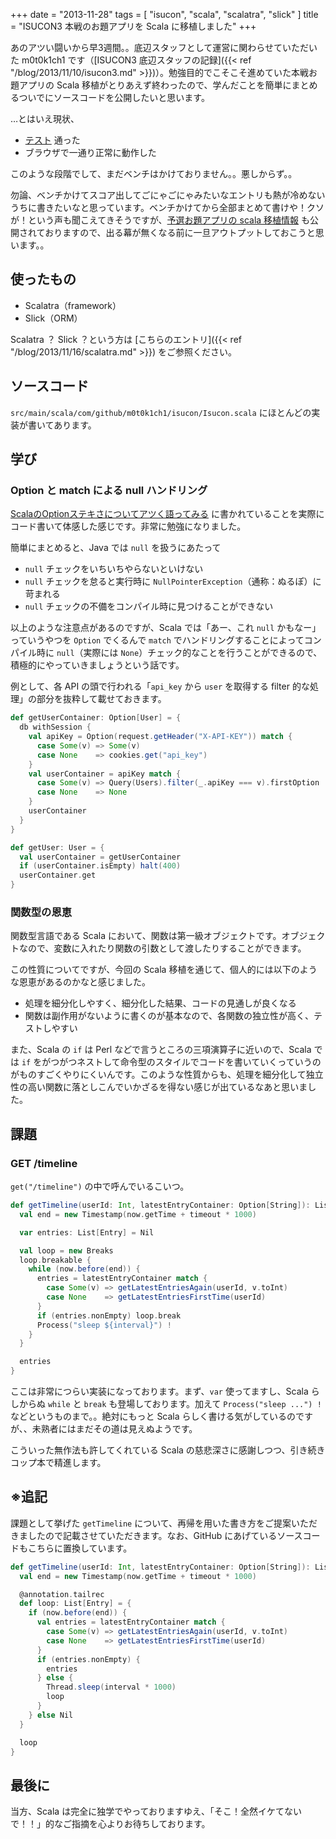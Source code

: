 +++
date = "2013-11-28"
tags = [ "isucon", "scala", "scalatra", "slick" ]
title = "ISUCON3 本戦のお題アプリを Scala に移植しました"
+++

あのアツい闘いから早3週間。。底辺スタッフとして運営に関わらせていただいた m0t0k1ch1 です（[ISUCON3 底辺スタッフの記録]({{< ref "/blog/2013/11/10/isucon3.md" >}})）。勉強目的でこそこそ進めていた本戦お題アプリの Scala 移植がとりあえず終わったので、学んだことを簡単にまとめるついでにソースコードを公開したいと思います。

<!--more-->

…とはいえ現状、

- [テスト](https://github.com/kayac/isucon3/blob/master/final/webapp/perl/t/01_webapp.t) 通った
- ブラウザで一通り正常に動作した

このような段階でして、まだベンチはかけておりません。。悪しからず。。

勿論、ベンチかけてスコア出してごにゃごにゃみたいなエントリも熱が冷めないうちに書きたいなと思っています。ベンチかけてから全部まとめて書けや！クソが！という声も聞こえてきそうですが、[予選お題アプリの scala 移植情報](https://dl.dropboxusercontent.com/u/261418/scala_at_isucon3/index.html) も公開されておりますので、出る幕が無くなる前に一旦アウトプットしておこうと思います。。

## 使ったもの

- Scalatra（framework）
- Slick（ORM）

Scalatra ？ Slick ？という方は [こちらのエントリ]({{< ref "/blog/2013/11/16/scalatra.md" >}}) をご参照ください。

## ソースコード

<div class="github-card" data-user="m0t0k1ch1" data-repo="isucon3-scala"></div>
<script src="//cdn.jsdelivr.net/github-cards/latest/widget.js"></script>

`src/main/scala/com/github/m0t0k1ch1/isucon/Isucon.scala` にほとんどの実装が書いてあります。

## 学び

### Option と match による null ハンドリング

[ScalaのOptionステキさについてアツく語ってみる](http://yuroyoro.hatenablog.com/entry/20100710/1278763193) に書かれていることを実際にコード書いて体感した感じです。非常に勉強になりました。

簡単にまとめると、Java では `null` を扱うにあたって

- `null` チェックをいちいちやらないといけない
- `null` チェックを怠ると実行時に `NullPointerException`（通称：ぬるぽ）に苛まれる
- `null` チェックの不備をコンパイル時に見つけることができない

以上のような注意点があるのですが、Scala では「あー、これ `null` かもなー」っていうやつを `Option` でくるんで `match` でハンドリングすることによってコンパイル時に `null`（実際には `None`）チェック的なことを行うことができるので、積極的にやっていきましょうという話です。

例として、各 API の頭で行われる「`api_key` から `user` を取得する filter 的な処理」の部分を抜粋して載せておきます。

``` scala
def getUserContainer: Option[User] = {
  db withSession {
    val apiKey = Option(request.getHeader("X-API-KEY")) match {
      case Some(v) => Some(v)
      case None    => cookies.get("api_key")
    }
    val userContainer = apiKey match {
      case Some(v) => Query(Users).filter(_.apiKey === v).firstOption
      case None    => None
    }
    userContainer
  }
}

def getUser: User = {
  val userContainer = getUserContainer
  if (userContainer.isEmpty) halt(400)
  userContainer.get
}
```

### 関数型の恩恵

関数型言語である Scala において、関数は第一級オブジェクトです。オブジェクトなので、変数に入れたり関数の引数として渡したりすることができます。

この性質についてですが、今回の Scala 移植を通じて、個人的には以下のような恩恵があるのかなと感じました。

- 処理を細分化しやすく、細分化した結果、コードの見通しが良くなる
- 関数は副作用がないように書くのが基本なので、各関数の独立性が高く、テストしやすい

また、Scala の `if` は Perl などで言うところの三項演算子に近いので、Scala では `if` をがつがつネストして命令型のスタイルでコードを書いていくっていうのがものすごくやりにくいんです。このような性質からも、処理を細分化して独立性の高い関数に落としこんでいかざるを得ない感じが出ているなあと思いました。

## 課題

### GET /timeline

`get("/timeline")` の中で呼んでいるこいつ。

``` scala
def getTimeline(userId: Int, latestEntryContainer: Option[String]): List[Entry] = {
  val end = new Timestamp(now.getTime + timeout * 1000)

  var entries: List[Entry] = Nil

  val loop = new Breaks
  loop.breakable {
    while (now.before(end)) {
      entries = latestEntryContainer match {
        case Some(v) => getLatestEntriesAgain(userId, v.toInt)
        case None    => getLatestEntriesFirstTime(userId)
      }
      if (entries.nonEmpty) loop.break
      Process("sleep ${interval}") !
    }
  }

  entries
}
```

ここは非常につらい実装になっております。まず、`var` 使ってますし、Scala らしからぬ `while` と `break` も登場しております。加えて `Process("sleep ...") !` などというものまで。。絶対にもっと Scala らしく書ける気がしているのですが、、未熟者にはまだその道は見えぬようです。

こういった無作法も許してくれている Scala の慈悲深さに感謝しつつ、引き続きコップ本で精進します。

## ※追記

課題として挙げた `getTimeline` について、再帰を用いた書き方をご提案いただきましたので記載させていただきます。なお、GitHub にあげているソースコードもこちらに置換しています。

``` scala
def getTimeline(userId: Int, latestEntryContainer: Option[String]): List[Entry] = {
  val end = new Timestamp(now.getTime + timeout * 1000)

  @annotation.tailrec
  def loop: List[Entry] = {
    if (now.before(end)) {
      val entries = latestEntryContainer match {
        case Some(v) => getLatestEntriesAgain(userId, v.toInt)
        case None    => getLatestEntriesFirstTime(userId)
      }
      if (entries.nonEmpty) {
        entries
      } else {
        Thread.sleep(interval * 1000)
        loop
      }
    } else Nil
  }

  loop
}
```

## 最後に

当方、Scala は完全に独学でやっておりますゆえ、「そこ！全然イケてないで！！」的なご指摘を心よりお待ちしております。
